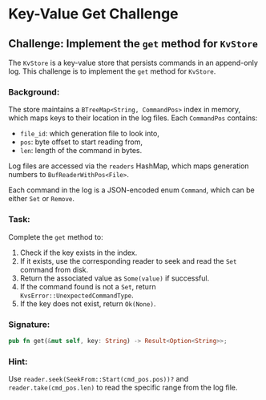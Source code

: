 # Key-Value Get Challenge

## Challenge: Implement the `get` method for `KvStore`

The `KvStore` is a key-value store that persists commands in an append-only log.
This challenge is to implement the `get` method for `KvStore`.

### Background:
The store maintains a `BTreeMap<String, CommandPos>` index in memory, which
maps keys to their location in the log files. Each `CommandPos` contains:
- `file_id`: which generation file to look into,
- `pos`: byte offset to start reading from,
- `len`: length of the command in bytes.

Log files are accessed via the `readers` HashMap, which maps generation numbers to `BufReaderWithPos<File>`.

Each command in the log is a JSON-encoded enum `Command`, which can be either `Set` or `Remove`.

### Task:
Complete the `get` method to:
1. Check if the key exists in the index.
2. If it exists, use the corresponding reader to seek and read the `Set` command from disk.
3. Return the associated value as `Some(value)` if successful.
4. If the command found is not a `Set`, return `KvsError::UnexpectedCommandType`.
5. If the key does not exist, return `Ok(None)`.

### Signature:
```rust
pub fn get(&mut self, key: String) -> Result<Option<String>>;
```

### Hint:
Use `reader.seek(SeekFrom::Start(cmd_pos.pos))?` and `reader.take(cmd_pos.len)` to read the specific range from the log file.


